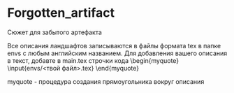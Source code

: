 # Forgotten_artifact
Сюжет для забытого артефакта

Все описания ландшафтов записываются в файлы формата tex в папке envs с любым английским названием.
Для добавления вашего описания в текст, добавте в main.tex строчки кода
\begin{myquote}
\input{envs/<твой файл>.tex}
\end{myquote}

myquote - процедура создания прямоугольника вокруг описания
